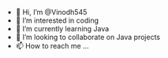 - 👋 Hi, I’m @Vinodh545
- 👀 I’m interested in coding
- 🌱 I’m currently learning Java
- 💞️ I’m looking to collaborate on Java projects
- 📫 How to reach me ...

<!---
Vinodh545/Vinodh545 is a ✨ special ✨ repository because its `README.md` (this file) appears on your GitHub profile.
You can click the Preview link to take a look at your changes.
--->
